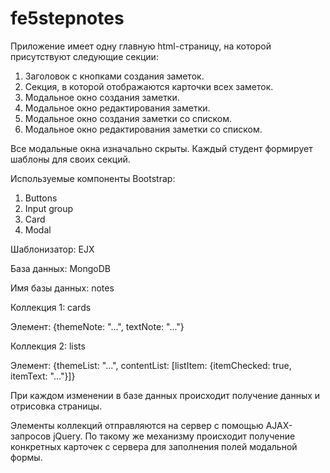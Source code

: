 # fe5stepnotes

Приложение имеет одну главную html-страницу, на которой присутствуют следующие секции:
1. Заголовок с кнопками создания заметок.
2. Секция, в которой отображаются карточки всех заметок.
3. Модальное окно создания заметки.
4. Модальное окно редактирования заметки.
5. Модальное окно создания заметки со списком.
6. Модальное окно редактирования заметки со списком.

Все модальные окна изначально скрыты. Каждый студент формирует шаблоны для своих секций.

Используемые компоненты Bootstrap:
1. Buttons
2. Input group
3. Card
4. Modal

Шаблонизатор: EJX

База данных: MongoDB

Имя базы данных: notes

Коллекция 1: cards

Элемент: {themeNote: "...", textNote: "..."}

Коллекция 2: lists

Элемент: {themeList: "...", contentList: [listItem: {itemChecked: true, itemText: "..."}]}

При каждом изменении в базе данных происходит получение данных и отрисовка страницы. 

Элементы коллекций отправляются на сервер с помощью AJAX-запросов jQuery.
По такому же механизму происходит получение конкретных карточек с сервера для заполнения полей модальной формы.